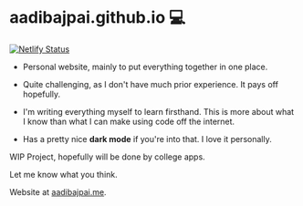 # aadibajpai.github.io :computer:
[![Netlify Status](https://api.netlify.com/api/v1/badges/54278495-ed06-4cd1-88e1-b6da767e60dc/deploy-status)](https://app.netlify.com/sites/suspicious-shaw-ffa015/deploys)
- Personal website, mainly to put everything together in one place.

- Quite challenging, as I don't have much prior experience.
It pays off hopefully.
- I'm writing everything myself to learn firsthand. This is more about what I know than what I can make using code off the internet.

- Has a pretty nice **dark mode** if you're into that. I love it personally.

WIP Project, hopefully will be done by college apps.

Let me know what you think.

Website at [aadibajpai.me](https://aadibajpai.me).
